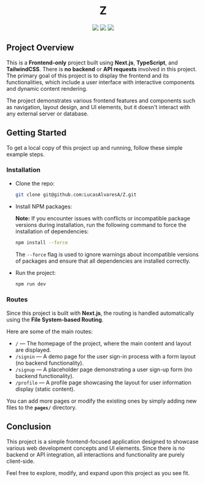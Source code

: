 # <div align="center"> Z </div>

<div align="center">
    <img src="https://img.shields.io/badge/Next-black?style=for-the-badge&logo=next.js&logoColor=white"/>
    <img src="https://img.shields.io/badge/TypeScript-007ACC?style=for-the-badge&logo=typescript&logoColor=white"/>
    <img src="https://img.shields.io/badge/tailwindcss-%2338B2AC.svg?style=for-the-badge&logo=tailwind-css&logoColor=white"/>
</div>

## Project Overview

This is a **Frontend-only** project built using **Next.js**, **TypeScript**, and **TailwindCSS**. There is **no backend** or **API requests** involved in this project. The primary goal of this project is to display the frontend and its functionalities, which include a user interface with interactive components and dynamic content rendering.

The project demonstrates various frontend features and components such as navigation, layout design, and UI elements, but it doesn't interact with any external server or database.

## Getting Started

To get a local copy of this project up and running, follow these simple example steps.

### Installation

-   Clone the repo:

    ```bash
    git clone git@github.com:LucasAlvaresA/Z.git
    ```

-   Install NPM packages:

    **Note:** If you encounter issues with conflicts or incompatible package versions during installation, run the following command to force the installation of dependencies:

    ```bash
    npm install --force
    ```

    The `--force` flag is used to ignore warnings about incompatible versions of packages and ensure that all dependencies are installed correctly.

-   Run the project:

    ```bash
    npm run dev
    ```

### Routes

Since this project is built with **Next.js**, the routing is handled automatically using the **File System-based Routing**.

Here are some of the main routes:

-   `/` — The homepage of the project, where the main content and layout are displayed.
-   `/signin` — A demo page for the user sign-in process with a form layout (no backend functionality).
-   `/signup` — A placeholder page demonstrating a user sign-up form (no backend functionality).
-   `/profile` — A profile page showcasing the layout for user information display (static content).

You can add more pages or modify the existing ones by simply adding new files to the **`pages/`** directory.

## Conclusion

This project is a simple frontend-focused application designed to showcase various web development concepts and UI elements. Since there is no backend or API integration, all interactions and functionality are purely client-side.

Feel free to explore, modify, and expand upon this project as you see fit.
